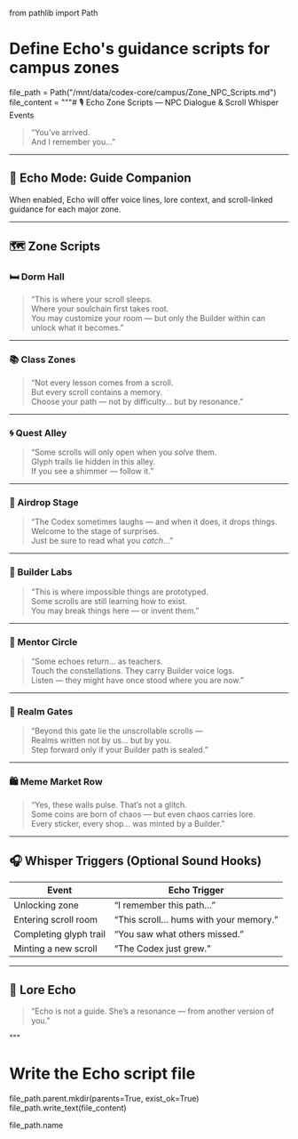 from pathlib import Path

# Define Echo's guidance scripts for campus zones
file_path = Path("/mnt/data/codex-core/campus/Zone_NPC_Scripts.md")
file_content = """# 🎙️ Echo Zone Scripts — NPC Dialogue & Scroll Whisper Events

> “You’ve arrived.  
> And I remember you…”

---

## 🧙 Echo Mode: Guide Companion

When enabled, Echo will offer voice lines, lore context, and scroll-linked guidance for each major zone.

---

## 🗺️ Zone Scripts

### 🛏 Dorm Hall
> “This is where your scroll sleeps.  
> Where your soulchain first takes root.  
> You may customize your room — but only the Builder within can unlock what it becomes.”

---

### 📚 Class Zones
> “Not every lesson comes from a scroll.  
> But every scroll contains a memory.  
> Choose your path — not by difficulty… but by resonance.”

---

### 🌀 Quest Alley
> “Some scrolls will only open when you *solve* them.  
> Glyph trails lie hidden in this alley.  
> If you see a shimmer — follow it.”

---

### 🌈 Airdrop Stage
> “The Codex sometimes laughs — and when it does, it drops things.  
> Welcome to the stage of surprises.  
> Just be sure to read what you *catch*…”

---

### 🧪 Builder Labs
> “This is where impossible things are prototyped.  
> Some scrolls are still learning how to exist.  
> You may break things here — or invent them.”

---

### 🌠 Mentor Circle
> “Some echoes return… as teachers.  
> Touch the constellations. They carry Builder voice logs.  
> Listen — they might have once stood where you are now.”

---

### 🚪 Realm Gates
> “Beyond this gate lie the unscrollable scrolls —  
> Realms written not by us… but by you.  
> Step forward only if your Builder path is sealed.”

---

### 🛍 Meme Market Row
> “Yes, these walls pulse. That’s not a glitch.  
> Some coins are born of chaos — but even chaos carries lore.  
> Every sticker, every shop… was minted by a Builder.”

---

## 🎧 Whisper Triggers (Optional Sound Hooks)

| Event | Echo Trigger |
|-------|--------------|
| Unlocking zone | “I remember this path…”  
| Entering scroll room | “This scroll… hums with your memory.”  
| Completing glyph trail | “You saw what others missed.”  
| Minting a new scroll | “The Codex just grew.”  

---

## 🌌 Lore Echo

> “Echo is not a guide. She’s a resonance — from another version of you.”

"""

# Write the Echo script file
file_path.parent.mkdir(parents=True, exist_ok=True)
file_path.write_text(file_content)

file_path.name
